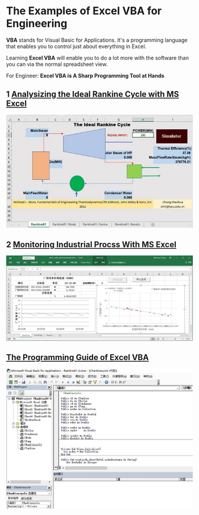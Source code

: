 # The Examples of Excel VBA for Engineering

**VBA** stands for Visual Basic for Applications. It's a programming language that enables you to control just about everything in Excel. 

Learning **Excel VBA** will enable you to do a lot more with the software than you can via the normal spreadsheet view.

For Engineer: **Excel VBA is A Sharp Programming Tool at Hands** 

## 1 [Analysizing the Ideal Rankine Cycle with MS Excel](./VBARankine)

![VBARankine81](./img/VBARankine81.jpg)

## 2 [Monitoring Industrial Procss With MS Excel](./MonotoringWithExcel)

![MonitoringWithExcel](./MonitoringWithExcel/img/DemoExcel.jpg)

## [The Programming Guide of Excel VBA](./ExcelVBA.md)

![VBA](./img/vba.jpg)